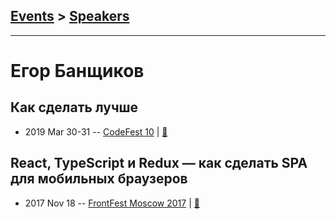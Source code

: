 ## [Events](../README.md) > [Speakers](../speakers.md)
---

# Егор Банщиков

## Как сделать лучше
- 2019 Mar 30-31 -- [CodeFest 10](https://youtu.be/8R2vliBijiY)  | [:notebook:](https://speakerdeck.com/codefest/codefest-2019-ieghor-banshchikov-vladislav-sapozhnikov-2gis-kak-sdielat-luchshie)  
## React, TypeScript и Redux — как сделать SPA для мобильных браузеров
- 2017 Nov 18 -- [FrontFest Moscow 2017](https://youtu.be/aURhA1Ckykc)  | [:notebook:](https://speakerdeck.com/frontfest/ieghor-banshchikov)  

